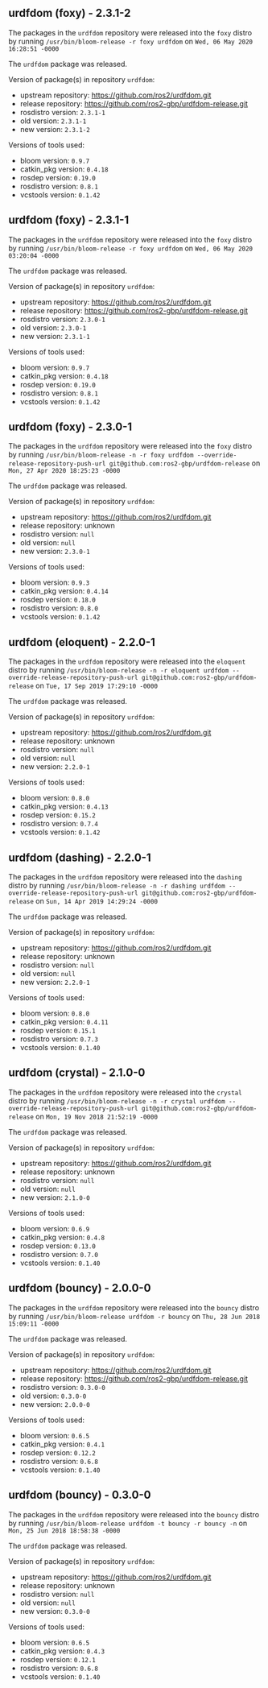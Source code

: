 ## urdfdom (foxy) - 2.3.1-2

The packages in the `urdfdom` repository were released into the `foxy` distro by running `/usr/bin/bloom-release -r foxy urdfdom` on `Wed, 06 May 2020 16:28:51 -0000`

The `urdfdom` package was released.

Version of package(s) in repository `urdfdom`:

- upstream repository: https://github.com/ros2/urdfdom.git
- release repository: https://github.com/ros2-gbp/urdfdom-release.git
- rosdistro version: `2.3.1-1`
- old version: `2.3.1-1`
- new version: `2.3.1-2`

Versions of tools used:

- bloom version: `0.9.7`
- catkin_pkg version: `0.4.18`
- rosdep version: `0.19.0`
- rosdistro version: `0.8.1`
- vcstools version: `0.1.42`


## urdfdom (foxy) - 2.3.1-1

The packages in the `urdfdom` repository were released into the `foxy` distro by running `/usr/bin/bloom-release -r foxy urdfdom` on `Wed, 06 May 2020 03:20:04 -0000`

The `urdfdom` package was released.

Version of package(s) in repository `urdfdom`:

- upstream repository: https://github.com/ros2/urdfdom.git
- release repository: https://github.com/ros2-gbp/urdfdom-release.git
- rosdistro version: `2.3.0-1`
- old version: `2.3.0-1`
- new version: `2.3.1-1`

Versions of tools used:

- bloom version: `0.9.7`
- catkin_pkg version: `0.4.18`
- rosdep version: `0.19.0`
- rosdistro version: `0.8.1`
- vcstools version: `0.1.42`


## urdfdom (foxy) - 2.3.0-1

The packages in the `urdfdom` repository were released into the `foxy` distro by running `/usr/bin/bloom-release -n -r foxy urdfdom --override-release-repository-push-url git@github.com:ros2-gbp/urdfdom-release` on `Mon, 27 Apr 2020 18:25:23 -0000`

The `urdfdom` package was released.

Version of package(s) in repository `urdfdom`:

- upstream repository: https://github.com/ros2/urdfdom.git
- release repository: unknown
- rosdistro version: `null`
- old version: `null`
- new version: `2.3.0-1`

Versions of tools used:

- bloom version: `0.9.3`
- catkin_pkg version: `0.4.14`
- rosdep version: `0.18.0`
- rosdistro version: `0.8.0`
- vcstools version: `0.1.42`


## urdfdom (eloquent) - 2.2.0-1

The packages in the `urdfdom` repository were released into the `eloquent` distro by running `/usr/bin/bloom-release -n -r eloquent urdfdom --override-release-repository-push-url git@github.com:ros2-gbp/urdfdom-release` on `Tue, 17 Sep 2019 17:29:10 -0000`

The `urdfdom` package was released.

Version of package(s) in repository `urdfdom`:

- upstream repository: https://github.com/ros2/urdfdom.git
- release repository: unknown
- rosdistro version: `null`
- old version: `null`
- new version: `2.2.0-1`

Versions of tools used:

- bloom version: `0.8.0`
- catkin_pkg version: `0.4.13`
- rosdep version: `0.15.2`
- rosdistro version: `0.7.4`
- vcstools version: `0.1.42`


## urdfdom (dashing) - 2.2.0-1

The packages in the `urdfdom` repository were released into the `dashing` distro by running `/usr/bin/bloom-release -n -r dashing urdfdom --override-release-repository-push-url git@github.com:ros2-gbp/urdfdom-release` on `Sun, 14 Apr 2019 14:29:24 -0000`

The `urdfdom` package was released.

Version of package(s) in repository `urdfdom`:

- upstream repository: https://github.com/ros2/urdfdom.git
- release repository: unknown
- rosdistro version: `null`
- old version: `null`
- new version: `2.2.0-1`

Versions of tools used:

- bloom version: `0.8.0`
- catkin_pkg version: `0.4.11`
- rosdep version: `0.15.1`
- rosdistro version: `0.7.3`
- vcstools version: `0.1.40`


## urdfdom (crystal) - 2.1.0-0

The packages in the `urdfdom` repository were released into the `crystal` distro by running `/usr/bin/bloom-release -n -r crystal urdfdom --override-release-repository-push-url git@github.com:ros2-gbp/urdfdom-release` on `Mon, 19 Nov 2018 21:52:19 -0000`

The `urdfdom` package was released.

Version of package(s) in repository `urdfdom`:

- upstream repository: https://github.com/ros2/urdfdom.git
- release repository: unknown
- rosdistro version: `null`
- old version: `null`
- new version: `2.1.0-0`

Versions of tools used:

- bloom version: `0.6.9`
- catkin_pkg version: `0.4.8`
- rosdep version: `0.13.0`
- rosdistro version: `0.7.0`
- vcstools version: `0.1.40`


## urdfdom (bouncy) - 2.0.0-0

The packages in the `urdfdom` repository were released into the `bouncy` distro by running `/usr/bin/bloom-release urdfdom -r bouncy` on `Thu, 28 Jun 2018 15:09:11 -0000`

The `urdfdom` package was released.

Version of package(s) in repository `urdfdom`:

- upstream repository: https://github.com/ros2/urdfdom.git
- release repository: https://github.com/ros2-gbp/urdfdom-release.git
- rosdistro version: `0.3.0-0`
- old version: `0.3.0-0`
- new version: `2.0.0-0`

Versions of tools used:

- bloom version: `0.6.5`
- catkin_pkg version: `0.4.1`
- rosdep version: `0.12.2`
- rosdistro version: `0.6.8`
- vcstools version: `0.1.40`


## urdfdom (bouncy) - 0.3.0-0

The packages in the `urdfdom` repository were released into the `bouncy` distro by running `/usr/bin/bloom-release urdfdom -t bouncy -r bouncy -n` on `Mon, 25 Jun 2018 18:58:38 -0000`

The `urdfdom` package was released.

Version of package(s) in repository `urdfdom`:

- upstream repository: https://github.com/ros2/urdfdom.git
- release repository: unknown
- rosdistro version: `null`
- old version: `null`
- new version: `0.3.0-0`

Versions of tools used:

- bloom version: `0.6.5`
- catkin_pkg version: `0.4.3`
- rosdep version: `0.12.1`
- rosdistro version: `0.6.8`
- vcstools version: `0.1.40`



